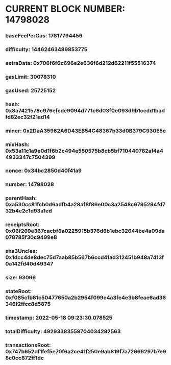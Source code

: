 # CURRENT BLOCK NUMBER: 14798028

### baseFeePerGas: 17817794456
### difficulty: 14462463489853775
### extraData: 0x706f6f6c696e2e636f6d212d62211f55516374
### gasLimit: 30078310
### gasUsed: 25725152
### hash: 0x8a7421578c976efcde9094d771c6d03f0e093d9b1ccdd1badfd82ec32f21ad14
### miner: 0x2DaA35962A6D43EB54C48367b33d0B379C930E5e
### mixHash: 0x53a11c1a9e0d1f6b2c494e550575b8cb5bf710440782af4a44933347c7504399
### nonce: 0x34bc2850d40f41a9
### number: 14798028
### parentHash: 0xa530cc81fcb0d6adfb4a28af8f86e00c3a2548c6795294fd732b4e2c1d93a1ed
### receiptsRoot: 0x06f269e367cacbf6a0225915b376d6b1ebc32644be4a09da078785f30c9499e8
### sha3Uncles: 0x1dcc4de8dec75d7aab85b567b6ccd41ad312451b948a7413f0a142fd40d49347
### size: 93066
### stateRoot: 0xf085cfb81c50477650a2b2954f099e4a3fe4e3b8feae6ad36346f2ffcc8d5875
### timestamp: 2022-05-18 09:23:30.078525
### totalDifficulty: 49293383559704034282563
### transactionsRoot: 0x747b652df1fef5e70f6a2ce41f250e9ab819f7a72666297b7e98c0cc872ff1dc
